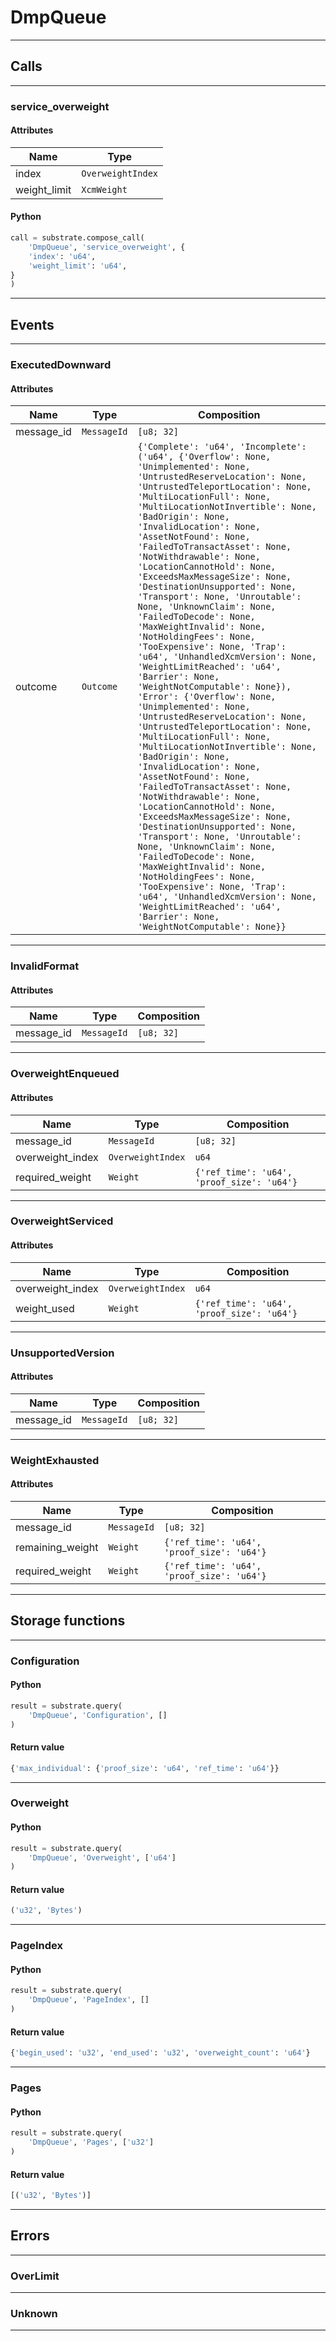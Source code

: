 
# DmpQueue

---------
## Calls

---------
### service_overweight
#### Attributes
| Name | Type |
| -------- | -------- | 
| index | `OverweightIndex` | 
| weight_limit | `XcmWeight` | 

#### Python
```python
call = substrate.compose_call(
    'DmpQueue', 'service_overweight', {
    'index': 'u64',
    'weight_limit': 'u64',
}
)
```

---------
## Events

---------
### ExecutedDownward
#### Attributes
| Name | Type | Composition
| -------- | -------- | -------- |
| message_id | `MessageId` | ```[u8; 32]```
| outcome | `Outcome` | ```{'Complete': 'u64', 'Incomplete': ('u64', {'Overflow': None, 'Unimplemented': None, 'UntrustedReserveLocation': None, 'UntrustedTeleportLocation': None, 'MultiLocationFull': None, 'MultiLocationNotInvertible': None, 'BadOrigin': None, 'InvalidLocation': None, 'AssetNotFound': None, 'FailedToTransactAsset': None, 'NotWithdrawable': None, 'LocationCannotHold': None, 'ExceedsMaxMessageSize': None, 'DestinationUnsupported': None, 'Transport': None, 'Unroutable': None, 'UnknownClaim': None, 'FailedToDecode': None, 'MaxWeightInvalid': None, 'NotHoldingFees': None, 'TooExpensive': None, 'Trap': 'u64', 'UnhandledXcmVersion': None, 'WeightLimitReached': 'u64', 'Barrier': None, 'WeightNotComputable': None}), 'Error': {'Overflow': None, 'Unimplemented': None, 'UntrustedReserveLocation': None, 'UntrustedTeleportLocation': None, 'MultiLocationFull': None, 'MultiLocationNotInvertible': None, 'BadOrigin': None, 'InvalidLocation': None, 'AssetNotFound': None, 'FailedToTransactAsset': None, 'NotWithdrawable': None, 'LocationCannotHold': None, 'ExceedsMaxMessageSize': None, 'DestinationUnsupported': None, 'Transport': None, 'Unroutable': None, 'UnknownClaim': None, 'FailedToDecode': None, 'MaxWeightInvalid': None, 'NotHoldingFees': None, 'TooExpensive': None, 'Trap': 'u64', 'UnhandledXcmVersion': None, 'WeightLimitReached': 'u64', 'Barrier': None, 'WeightNotComputable': None}}```

---------
### InvalidFormat
#### Attributes
| Name | Type | Composition
| -------- | -------- | -------- |
| message_id | `MessageId` | ```[u8; 32]```

---------
### OverweightEnqueued
#### Attributes
| Name | Type | Composition
| -------- | -------- | -------- |
| message_id | `MessageId` | ```[u8; 32]```
| overweight_index | `OverweightIndex` | ```u64```
| required_weight | `Weight` | ```{'ref_time': 'u64', 'proof_size': 'u64'}```

---------
### OverweightServiced
#### Attributes
| Name | Type | Composition
| -------- | -------- | -------- |
| overweight_index | `OverweightIndex` | ```u64```
| weight_used | `Weight` | ```{'ref_time': 'u64', 'proof_size': 'u64'}```

---------
### UnsupportedVersion
#### Attributes
| Name | Type | Composition
| -------- | -------- | -------- |
| message_id | `MessageId` | ```[u8; 32]```

---------
### WeightExhausted
#### Attributes
| Name | Type | Composition
| -------- | -------- | -------- |
| message_id | `MessageId` | ```[u8; 32]```
| remaining_weight | `Weight` | ```{'ref_time': 'u64', 'proof_size': 'u64'}```
| required_weight | `Weight` | ```{'ref_time': 'u64', 'proof_size': 'u64'}```

---------
## Storage functions

---------
### Configuration

#### Python
```python
result = substrate.query(
    'DmpQueue', 'Configuration', []
)
```

#### Return value
```python
{'max_individual': {'proof_size': 'u64', 'ref_time': 'u64'}}
```
---------
### Overweight

#### Python
```python
result = substrate.query(
    'DmpQueue', 'Overweight', ['u64']
)
```

#### Return value
```python
('u32', 'Bytes')
```
---------
### PageIndex

#### Python
```python
result = substrate.query(
    'DmpQueue', 'PageIndex', []
)
```

#### Return value
```python
{'begin_used': 'u32', 'end_used': 'u32', 'overweight_count': 'u64'}
```
---------
### Pages

#### Python
```python
result = substrate.query(
    'DmpQueue', 'Pages', ['u32']
)
```

#### Return value
```python
[('u32', 'Bytes')]
```
---------
## Errors

---------
### OverLimit

---------
### Unknown

---------